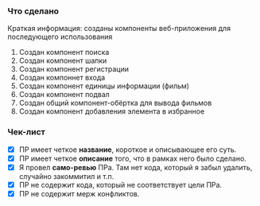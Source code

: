 ### Что сделано
Краткая информация: созданы компоненты веб-приложения для последующего использования

1. Создан компонент поиска
2. Создан компонент шапки
3. Создан компонент регистрации
4. Создан компоннет входа
5. Создан компонент единицы информации (фильм)
6. Создан компонент подвал
7. Создан общий компонент-обёртка для вывода фильмов
8. Создан компонент добавления элемента в избранное

### Чек-лист

- [x] ПР имеет четкое **название**, короткое и описывающее его суть.
- [x] ПР имеет четкое **описание** того, что в рамках него было сделано.
- [x] Я провел **само-ревью** ПРа. Там нет кода, который я забыл удалить, случайно закоммитил и т.п.
- [x] ПР не содержит кода, который не соответствует цели ПРа.
- [x] ПР не содержит мерж конфликтов.
